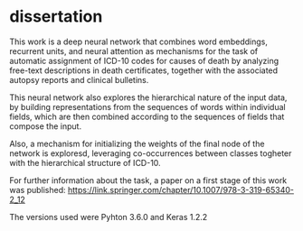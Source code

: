 # dissertation

This work is a deep neural network that combines word embeddings, recurrent units, and neural attention as mechanisms for the task of automatic assignment of ICD-10 codes for causes of death by analyzing free-text descriptions in death certificates, together with the associated autopsy reports and clinical bulletins.

This neural network also explores the hierarchical nature of the input data, by building representations from the sequences of words within individual fields, which are then combined according to the sequences of fields that compose the input.

Also, a mechanism for initializing the weights of the final node of the network is exploresd, leveraging co-occurrences between classes togheter with the hierarchical structure of ICD-10.

For further information about the task, a paper on a first stage of this work was published: 
https://link.springer.com/chapter/10.1007/978-3-319-65340-2_12 

The versions used were Pyhton 3.6.0 and Keras 1.2.2
